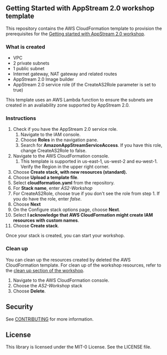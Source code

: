 ## Getting Started with AppStream 2.0 workshop template

This repository contains the AWS CloudFormation template to provision the prerequisites for the [Getting started with AppStream 2.0 workshop](https://appstream2.workshop.aws/).

### What is created
- VPC
- 2 private subnets
- 1 public subnet
- Internet gateway, NAT gateway and related routes
- AppStream 2.0 Image builder
- AppStream 2.0 service role (if the CreateAS2Role parameter is set to true)

This template uses an AWS Lambda function to ensure the subnets are created in an avaliability zone supported by AppStream 2.0.

### Instructions
1. Check if you have the AppStream 2.0 service role.
   1. Navigate to the IAM console.
   2. Choose **Roles** in the navigation pane.
   3. Search for **AmazonAppStreamServiceAccess**. If you have this role, change CreateAS2Role to false.
2. Navigate to the AWS CloudFormation console.
    1. This template is supported in us-east-1, us-west-2 and eu-west-1. Verify the Region in the upper right corner.
3. Choose **Create stack, with new resources (standard).**
4. Choose **Upload a template file**.
5. Select **cloudformation.yaml** from the repository.
6. For **Stack name**, enter *AS2-Workshop*
7. For CreateAS2Role, choose true if you don't see the role from step 1. If you do have the role, enter *false*.
8. Choose **Next**
9. On the Configure stack options page, choose **Next**.
10. Select **I acknowledge that AWS CloudFormation might create IAM resources with custom names**.
11. Choose **Create stack**.

Once your stack is created, you can start your workshop.

### Clean up
You can clean up the resources created by deleted the AWS CloudFormation template. For clean up of the workshop resources, refer to the [clean up section of the workshop](https://catalog.us-east-1.prod.workshops.aws/v2/workshops/e324c13e-2ded-4da2-ad9c-f685305156ac/en-US/conclusion).

1. Navigate to the AWS CloudFormation console.
2. Choose the *AS2-Workshop* stack
3. Choose **Delete**.

## Security

See [CONTRIBUTING](CONTRIBUTING.md#security-issue-notifications) for more information.

## License

This library is licensed under the MIT-0 License. See the LICENSE file.

